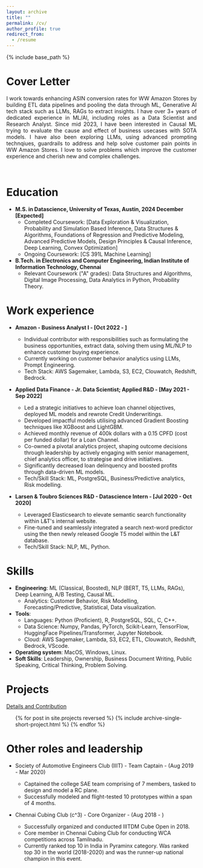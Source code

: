 ```yaml
---
layout: archive
title: ""
permalink: /cv/
author_profile: true
redirect_from:
  - /resume
---
```


{% include base_path %}

Cover Letter
======
<p align="justify"> 
I work towards enhancing ASIN conversion rates for WW Amazon Stores by building ETL data pipelines and pooling the data through ML, Generative AI tech stack such as LLMs, RAGs to extract insights. I have over 3+ years of dedicated experience in ML/AI, including roles as a Data Scientist and Research Analyst. Since mid 2023, I have been interested in Causal ML trying to evaluate the cause and effect of business usecases with SOTA models. I have also been exploring LLMs, using advanced prompting technqiues, guardrails to address and help solve customer pain points in WW Amazon Stores. I love to solve problems which improve the customer experience and cherish new and complex challenges. </p>

<br />

Education
======
* **M.S. in Datascience, University of Texas, Austin, 2024 December [Expected]**
  *  Completed Coursework: [Data Exploration & Visualization, Probability and Simulation Based Inference, Data Structures & Algorithms, Foundations of Regression and Predictive Modeling, Advanced Predictive Models, Design Principles & Causal Inference, Deep Learning, Convex Optimization]
  *  Ongoing Coursework: [CS 391L Machine Learning]
* **B.Tech. in Electronics and Computer Engineering, Indian Institute of Information Technology, Chennai**
  * Relevant Coursework ("A" grades): Data Structures and Algorithms, Digital Image Processing, Data Analytics in Python, Probability Theory.

Work experience
======
* **Amazon - Business Analyst I - [Oct 2022 - ]**
  * Individual contributor with responsibilities such as formulating the business opportunities, extract data, solving them using ML/NLP to enhance customer buying experience.
  * Currently working on customer behavior analytics using LLMs, Prompt Engineering.
  * Tech Stack: AWS Sagemaker, Lambda, S3, EC2, Clouwatch, Redshift, Bedrock.


* **Applied Data Finance - Jr. Data Scientist; Applied R&D - [May 2021 - Sep 2022]**
  * Led a strategic initiatives to achieve loan channel objectives, deployed ML models and rewrote Credit Underwritings.
  * Developed impactful models utilising advanced Gradient Boosting techniques like XGBoost and LightGBM.
  * Achieved monthly revenue of 400k dollars with a 0.15 CPFD (cost per funded dollar) for a Loan Channel.
  * Co-owned a pivotal analytics project, shaping outcome decisions through leadership by actively engaging with senior management, chief analytics officer, to strategise and drive initiatives.
  * Significantly decreased loan delinquency and boosted profits through data-driven ML models.
  * Tech/Skill Stack: ML, PostgreSQL, Business/Predictive analytics, Risk modelling.


* **Larsen & Toubro Sciences R&D - Datascience Intern - [Jul 2020 - Oct 2020]**
  * Leveraged Elasticsearch to elevate semantic search functionality within L&T's internal website.
  * Fine-tuned and seamlessly integrated a search next-word predictor using the then newly released Google T5 model within the L&T database.
  * Tech/Skill Stack: NLP, ML, Python.


Skills
======
* **Engineering**: ML (Classical, Boosted), NLP (BERT, T5, LLMs, RAGs), Deep Learning, A/B Testing, Causal ML.
  * Analytics: Customer Behavior, Risk Modelling, Forecasting/Predictive, Statistical, Data visualization.
* **Tools**:  
  * Languages: Python (Proficient), R, PostgreSQL, SQL, C, C++.
  * Data Science: Numpy, Pandas, PyTorch, Scikit-Learn, TensorFlow, HuggingFace Pipelines/Transformer, Jupyter Notebook.
  * Cloud: AWS Sagemaker, Lambda, S3, EC2, ETL, Clouwatch, Redshift, Bedrock, VScode.
* **Operating system**: MacOS, Windows, Linux.
* **Soft Skills**: Leadership, Ownership, Business Document Writing, Public Speaking, Critical Thinking, Problem Solving.


Projects
======
<i class="fas fa-link" aria-hidden="true"></i>  <a href="https://emmanuelrajapandian.github.io/projects/">Details and Contribution</a>
<ul>{% for post in site.projects reversed %}
  {% include archive-single-short-project.html %}
{% endfor %}</ul>

  
Other roles and leadership
======
* Society of Automotive Engineers Club (IIIT) - Team Captain - (Aug 2019 - Mar 2020)
  * Captained the college SAE team comprising of 7 members, tasked to design and model a RC plane.
  * Successfully modeled and flight-tested 10 prototypes within a span of 4 months.

* Chennai Cubing Club (c^3) - Core Organizer - (Aug 2018 - )
  * Successfully organized and conducted IIITDM Cube Open in 2018.
  * Core member in Chennai Cubing Club for conducting WCA competitions across Tamilnadu.
  * Currently ranked top 10 in India in Pyraminx category. Was ranked top 30 in the world (2018-2020) and was the runner-up national champion in this event.

